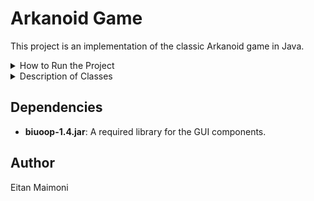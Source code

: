# Arkanoid Game

This project is an implementation of the classic Arkanoid game in Java.

<details>
  <summary>How to Run the Project</summary>
  
  c:\Users\Eitan\Downloads\Setup.gif

  1. **Navigate to the Project Directory:**
      ```bash
      cd path/to/ArkanoidGameP4
      ```

  2. **Compile the Java Files:**
      ```bash
      javac -d bin -cp "lib/biuoop-1.4.jar" src/*.java
      ```

  3. **Create the JAR File:**
      ```bash
      jar cfm bin/ArkanoidGameP4.jar src/MANIFEST.MF -C bin .
      ```

  4. **Run the JAR File with Classpath:**
      ```bash
      java -cp "bin/ArkanoidGameP4.jar;lib/biuoop-1.4.jar" Ass6Game
      ```

</details>

<details>
  <summary>Description of Classes</summary>

  - **Ass6Game.java**: Entry point of the application, responsible for running the game.
  - **Animation.java**: Interface representing a single animation.
  - **AnimationRunner.java**: Responsible for running animations in a GUI.
  - **Ball.java**: Represents a 2D ball object with position, radius, color, and velocity.
  - **BallRemover.java**: Listens for hit events to remove balls from the game and update the ball counter.
  - **Block.java**: Represents a block in 2D space.
  - **BlockRemover.java**: Listens for hit events to remove blocks from the game and update the block counter.
  - **CityBackground.java**: Represents the city background in a game.
  - **Collidable.java**: Interface representing an object that can be collided with.
  - **CollisionInfo.java**: Represents information about a collision.
  - **CountdownAnimation.java**: Represents an animation that displays a countdown on the screen.
  - **Counter.java**: A simple counter that can be incremented or decremented.
  - **DayBackground.java**: Represents the day background in a game.
  - **DirectHit.java**: Represents the "Direct Hit" level in a game.
  - **GameEnvironment.java**: Manages a collection of Collidable objects and provides methods for adding new objects and checking for collisions.
  - **GameFlow.java**: Handles the flow of the game, including running multiple levels and handling the final outcome.
  - **GameLevel.java**: Represents a level in a simple game, containing sprites and a game environment.
  - **GameOver.java**: Represents an animation displayed when the player lost the game.
  - **Green3.java**: Represents the "Green 3" level in a game.
  - **HitListener.java**: Interface for objects that listen for hit events.
  - **HitNotifier.java**: Interface for objects that can notify HitListeners about hit events.
  - **KeyPressStoppableAnimation.java**: Represents an animation that can be stopped by a key press.
  - **LevelInformation.java**: Represents information about a game level.
  - **Line.java**: Represents a line in a 2D coordinate system.
  - **NightBackground.java**: Represents the night background in a game.
  - **Paddle.java**: Represents the player-controlled paddle in the game.
  - **PauseScreen.java**: Represents a screen displayed when the game is paused.
  - **Point.java**: Represents a point in a 2D coordinate system.
  - **Rectangle.java**: Represents a rectangle in 2D space.
  - **ScoreIndicator.java**: Displays the current score in the game.
  - **ScoreTrackingListener.java**: Listens for hit events to update the score.
  - **Sprite.java**: Interface representing an object in the game.
  - **SpriteCollection.java**: A collection of sprites that can be drawn on and updated.
  - **Velocity.java**: Specifies the change in position on the `x` and `y` axes.
  - **WideEasy.java**: Represents the "Wide Easy" level in a game.
  - **YouWin.java**: Represents an animation displayed when the player wins the game.

</details>

## Dependencies

- **biuoop-1.4.jar**: A required library for the GUI components.

## Author

Eitan Maimoni
